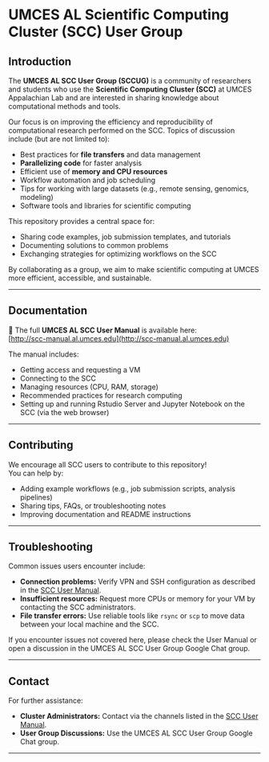 # UMCES AL Scientific Computing Cluster (SCC) User Group

## Introduction
The **UMCES AL SCC User Group (SCCUG)** is a community of researchers and students who use the **Scientific Computing Cluster (SCC)** at UMCES Appalachian Lab and are interested in sharing knowledge about computational methods and tools.  

Our focus is on improving the efficiency and reproducibility of computational research performed on the SCC. Topics of discussion include (but are not limited to):  
- Best practices for **file transfers** and data management  
- **Parallelizing code** for faster analysis  
- Efficient use of **memory and CPU resources**  
- Workflow automation and job scheduling  
- Tips for working with large datasets (e.g., remote sensing, genomics, modeling)  
- Software tools and libraries for scientific computing  

This repository provides a central space for:
- Sharing code examples, job submission templates, and tutorials  
- Documenting solutions to common problems  
- Exchanging strategies for optimizing workflows on the SCC  

By collaborating as a group, we aim to make scientific computing at UMCES more efficient, accessible, and sustainable.

---

## Documentation
📖 The full **UMCES AL SCC User Manual** is available here:  
[http://scc-manual.al.umces.edu](http://scc-manual.al.umces.edu)

The manual includes:
- Getting access and requesting a VM  
- Connecting to the SCC  
- Managing resources (CPU, RAM, storage)  
- Recommended practices for research computing
- Setting up and running Rstudio Server and Jupyter Notebook on the SCC (via the web browser)  

---

## Contributing
We encourage all SCC users to contribute to this repository!  
You can help by:
- Adding example workflows (e.g., job submission scripts, analysis pipelines)  
- Sharing tips, FAQs, or troubleshooting notes  
- Improving documentation and README instructions  

---

## Troubleshooting
Common issues users encounter include:
- **Connection problems:** Verify VPN and SSH configuration as described in the [SCC User Manual](http://scc-manual.al.umces.edu).  
- **Insufficient resources:** Request more CPUs or memory for your VM by contacting the SCC administrators.  
- **File transfer errors:** Use reliable tools like `rsync` or `scp` to move data between your local machine and the SCC.  

If you encounter issues not covered here, please check the User Manual or open a discussion in the UMCES AL SCC User Group Google Chat group.

---

## Contact
For further assistance:  
- **Cluster Administrators:** Contact via the channels listed in the [SCC User Manual](http://scc-manual.al.umces.edu).  
- **User Group Discussions:** Use the UMCES AL SCC User Group Google Chat group.  

---
